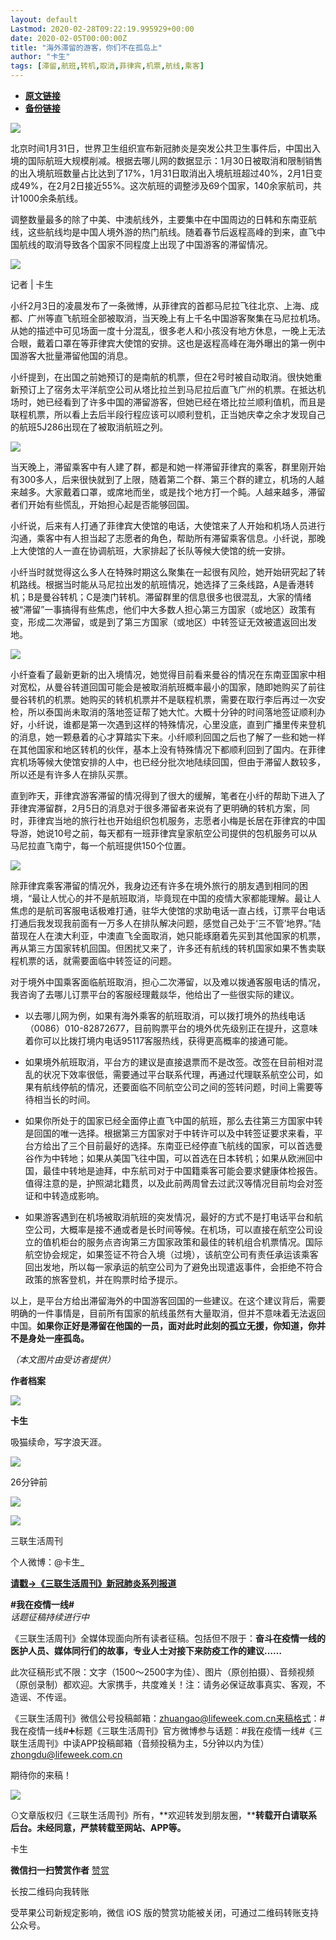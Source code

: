 ```yaml
---
layout: default
Lastmod: 2020-02-28T09:22:19.995929+00:00
date: 2020-02-05T00:00:00Z
title: "海外滞留的游客，你们不在孤岛上"
author: "卡生"
tags: [滞留,航班,转机,取消,菲律宾,机票,航线,乘客]
---
```


* [**原文链接**](http://mp.weixin.qq.com/s?__biz=MTc5MTU3NTYyMQ==&mid=2650710286&idx=2&sn=ae2bfa6db3361ce653aa44095947703c&chksm=5afcb0246d8b393225681858187790f7177a9710161cf791ada8a885074f94930351b70c478c#rd)
* [**备份链接**](http://archive.today/Jh3gC)


![](/images/post/e7a78e596f9c554bf794219d8d2181cd.jpg)

北京时间1月31日，世界卫生组织宣布新冠肺炎是突发公共卫生事件后，中国出入境的国际航班大规模削减。根据去哪儿网的数据显示：1月30日被取消和限制销售的出入境航班数量占比达到了17%，1月31日取消出入境航班超过40%，2月1日变成49%，在2月2日接近55%。这次航班的调整涉及69个国家，140余家航司，共计1000余条航线。

调整数量最多的除了中美、中澳航线外，主要集中在中国周边的日韩和东南亚航线，这些航线均是中国人境外游的热门航线。随着春节后返程高峰的到来，直飞中国航线的取消导致各个国家不同程度上出现了中国游客的滞留情况。

![](/images/post/9bef0de84cc6da088d8aa9696374742f.jpg)

记者 | 卡生

小纤2月3日的凌晨发布了一条微博，从菲律宾的首都马尼拉飞往北京、上海、成都、广州等直飞航班全部被取消，当天晚上有上千名中国游客聚集在马尼拉机场。从她的描述中可见场面一度十分混乱，很多老人和小孩没有地方休息，一晚上无法合眼，戴着口罩在等菲律宾大使馆的安排。这也是返程高峰在海外曝出的第一例中国游客大批量滞留他国的消息。  

小纤提到，在出国之前她预订的是南航的机票，但在2号时被自动取消。很快她重新预订上了宿务太平洋航空公司从塔比拉兰到马尼拉后直飞广州的机票。在抵达机场时，她已经看到了许多中国的滞留游客，但她已经在塔比拉兰顺利值机，而且是联程机票，所以看上去后半段行程应该可以顺利登机，正当她庆幸之余才发现自己的航班5J286出现在了被取消航班之列。

![](/images/post/cd553fb96871128a8fca09aa28d6da2f.jpg)

当天晚上，滞留乘客中有人建了群，都是和她一样滞留菲律宾的乘客，群里刚开始有300多人，后来很快就到了上限，随着第二个群、第三个群的建立，机场的人越来越多。大家戴着口罩，或席地而坐，或是找个地方打一个盹。人越来越多，滞留者们开始有些慌乱，开始担心起是否能够回国。

小纤说，后来有人打通了菲律宾大使馆的电话，大使馆来了人开始和机场人员进行沟通，乘客中有人担当起了志愿者的角色，帮助所有滞留乘客信息。小纤说，那晚上大使馆的人一直在协调航班，大家排起了长队等候大使馆的统一安排。

小纤当时就觉得这么多人在特殊时期这么聚集在一起很有风险，她开始研究起了转机路线。根据当时能从马尼拉出发的航班情况，她选择了三条线路，A是香港转机；B是曼谷转机；C是澳门转机。滞留群里的信息很多也很混乱，大家的情绪被“滞留”一事搞得有些焦虑，他们中大多数人担心第三方国家（或地区）政策有变，形成二次滞留，或是到了第三方国家（或地区）中转签证无效被遣返回出发地。

![](/images/post/8fe4b4cb9f1c60c3299d8d66bcc536c0.jpg)

小纤查看了最新更新的出入境情况，她觉得目前看来曼谷的情况在东南亚国家中相对宽松，从曼谷转道回国可能会是被取消航班概率最小的国家，随即她购买了前往曼谷转机的机票。她购买的转机机票并不是联程机票，需要在取行李后再过一次安检，所以泰国尚未取消的落地签证帮了她大忙。大概十分钟的时间落地签证顺利办好，小纤说，谁都是第一次遇到这样的特殊情况，心里没底，直到广播里传来登机的消息，她一颗悬着的心才算踏实下来。小纤顺利回国之后也了解了一些和她一样在其他国家和地区转机的伙伴，基本上没有特殊情况下都顺利回到了国内。在菲律宾机场等候大使馆安排的人中，也已经分批次地陆续回国，但由于滞留人数较多，所以还是有许多人在排队买票。

直到昨天，菲律宾游客滞留的情况得到了很大的缓解，笔者在小纤的帮助下进入了菲律宾滞留群，2月5日的消息对于很多滞留者来说有了更明确的转机方案，同时，菲律宾当地的旅行社也开始组织包机服务，志愿者小梅是长居在菲律宾的中国导游，她说10号之前，每天都有一班菲律宾皇家航空公司提供的包机服务可以从马尼拉直飞南宁，每一个航班提供150个位置。

![](/images/post/ac8858a645c48a0c0f5800bb597298e4.jpg)

除菲律宾乘客滞留的情况外，我身边还有许多在境外旅行的朋友遇到相同的困境，“最让人忧心的并不是航班取消，毕竟现在中国的疫情大家都能理解。最让人焦虑的是航司客服电话极难打通，驻华大使馆的求助电话一直占线，订票平台电话打通后我发现我前面有一万多人在排队解决问题，感觉自己处于‘三不管’地界。”陆苗现在人在澳大利亚，中澳直飞全面取消，她只能琢磨着先买到其他国家的机票，再从第三方国家转机回国。但困扰又来了，许多还有航线的转机国家如果不售卖联程机票的话，就需要面临中转签证的问题。

对于境外中国乘客面临航班取消，担心二次滞留，以及难以拨通客服电话的情况，我咨询了去哪儿订票平台的客服经理戴燚华，他给出了一些很实际的建议。

*   以去哪儿网为例，如果有海外乘客的航班取消，可以拨打境外的热线电话（0086）010-82872677，目前购票平台的境外优先级别正在提升，这意味着你可以比拨打境内电话95117客服热线，获得更高概率的接通可能。
    
*   如果境外航班取消，平台方的建议是直接退票而不是改签。改签在目前相对混乱的状况下效率很低，需要通过平台联系代理，再通过代理联系航空公司，如果有航线停航的情况，还要面临不同航空公司之间的签转问题，时间上需要等待相当长的时间。
    
*   如果你所处于的国家已经全面停止直飞中国的航班，那么去往第三方国家中转是回国的唯一选择。根据第三方国家对于中转许可以及中转签证要求来看，平台方给出了三个目前最好的选择。东南亚已经停直飞航线的国家，可以首选曼谷作为中转地；如果从美国飞往中国，可以首选在日本转机；如果从欧洲回中国，最佳中转地是迪拜，中东航司对于中国籍乘客可能会要求健康体检报告。值得注意的是，护照湖北籍贯，以及此前两周曾去过武汉等情况目前均会对签证和中转造成影响。
    
*   如果游客遇到在机场被取消航班的突发情况，最好的方式不是打电话平台和航空公司，大概率是接不通或者是长时间等候。在机场，可以直接在航空公司设立的值机柜台的服务点咨询第三方国家政策和最佳的转机组合机票情况。国际航空协会规定，如果签证不符合入境（过境），该航空公司有责任承运该乘客回出发地，所以每一家承运的航空公司为了避免出现遣返事件，会拒绝不符合政策的旅客登机，并在购票时给予提示。
    

以上，是平台方给出滞留海外的中国游客回国的一些建议。在这个建议背后，需要明确的一件事情是，目前所有国家的航线虽然有大量取消，但并不意味着无法返回中国。**如果你正好是滞留在他国的一员，面对此时此刻的孤立无援，你知道，你并不是身处一座孤岛。**

_（本文图片由受访者提供）_

**作者档案**

![](/images/post/20dc85f03aab1c412695752adda93afc.jpg)

**卡生**

吸猫续命，写字浪天涯。

![](/images/post/20dc85f03aab1c412695752adda93afc.jpg)

26分钟前

![](/images/post/ad959b346896bc84304e404965d3e5b4.jpg)

  

![](/images/post/99da26d8d490c02a2e5be7bbff8a76b0.jpg)

三联生活周刊

个人微博：@卡生\_

  

  

  

  

[](https://mp.weixin.qq.com/mp/homepage?__biz=MTc5MTU3NTYyMQ==&hid=20&sn=b8f68a8338b85e7ca8605f774ef8a762)**[**请戳→《三联生活周刊》新冠肺炎系列报道**](https://mp.weixin.qq.com/mp/homepage?__biz=MTc5MTU3NTYyMQ==&hid=21&sn=29faeadc5c8cf69e702c9aaf7f7d0f48&scene=1&devicetype=Windows+10&version=6208006f&lang=zh_CN&nettype=WIFI&ascene=1&session_us=wxid_1ytkcyvr0m0g11&fontScale=100&pass_ticket=2CyT%2BA7jPX7nH8yLvZrvUdY1DaEL9fN1P8533DvoolIOgJ8QgSSq992CRYcPC%2ByW&wx_header=1&from=timeline&isappinstalled=0&uin=MzQxMzg5NjE1&key=8424d1d540a89e554b58ce9556bdb8fc2f26666b1e56f3afa976b45924b42802d41a4c52c192bf5ba2beccbac9c72dbf3872b9217ae3dc4bb5317c2150fd225a6aba056a77dfc3a3c914f2eee39cedc5)**  

  

  

  

  

  

  

**#我在疫情一线#**  
_话题征稿持续进行中_  

《三联生活周刊》全媒体现面向所有读者征稿。包括但不限于：**奋斗在疫情一线的医护人员、媒体同行们的故事，专业人士对接下来防疫工作的建议……**

此次征稿形式不限：文字（1500～2500字为佳）、图片（原创拍摄）、音频视频（原创录制）都欢迎。大家携手，共度难关！注：请务必保证故事真实、客观，不造谣、不传谣。 

《三联生活周刊》微信公号投稿邮箱：zhuangao@lifeweek.com.cn来稿格式：#我在疫情一线#➕标题《三联生活周刊》官方微博参与话题：#我在疫情一线#《三联生活周刊》中读APP投稿邮箱（音频投稿为主，5分钟以内为佳）zhongdu@lifeweek.com.cn

期待你的来稿！

  
  

![](/images/post/d3facd6a24662f8737b2f3ec0cb9d1ec.jpg)

⊙文章版权归《三联生活周刊》所有，**欢迎转发到朋友圈，****转载开白请联系后台。未经同意，严禁转载至网站、APP等。**

卡生

 **微信扫一扫赞赏作者** [赞赏](##)

长按二维码向我转账

受苹果公司新规定影响，微信 iOS 版的赞赏功能被关闭，可通过二维码转账支持公众号。

